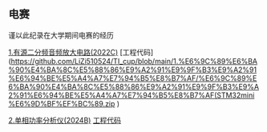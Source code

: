 ## 电赛

谨以此纪录在大学期间电赛的经历

[1.有源二分频音频放大电路(2022C)](https://github.com/LiZi510524/TI_cup/blob/main/1.%E6%9C%89%E6%BA%90%E4%BA%8C%E5%88%86%E9%A2%91%E9%9F%B3%E9%A2%91%E6%94%BE%E5%A4%A7%E7%94%B5%E8%B7%AF/%E6%9C%89%E6%BA%90%E4%BA%8C%E5%88%86%E9%A2%91%E9%9F%B3%E9%A2%91%E6%94%BE%E5%A4%A7%E7%94%B5%E8%B7%AF%E3%80%902022%E5%85%A8%E5%9B%BD%E5%A4%A7%E5%AD%A6%E7%94%9F%E7%94%B5%E5%AD%90%E8%AE%BE%E8%AE%A1%E7%AB%9E%E8%B5%9BC%E9%A2%98%E3%80%81TI%E6%9D%AF%E3%80%91.md#1%E6%9C%89%E6%BA%90%E4%BA%8C%E5%88%86%E9%A2%91%E9%9F%B3%E9%A2%91%E6%94%BE%E5%A4%A7%E7%94%B5%E8%B7%AF)
[工程代码](https://github.com/LiZi510524/TI_cup/blob/main/1.%E6%9C%89%E6%BA%90%E4%BA%8C%E5%88%86%E9%A2%91%E9%9F%B3%E9%A2%91%E6%94%BE%E5%A4%A7%E7%94%B5%E8%B7%AF/%E6%9C%89%E6%BA%90%E4%BA%8C%E5%88%86%E9%A2%91%E9%9F%B3%E9%A2%91%E6%94%BE%E5%A4%A7%E7%94%B5%E8%B7%AF(STM32mini%E6%9D%BF%EF%BC%89.zip
)

[2.单相功率分析仪(2024B)](https://github.com/LiZi510524/TI_cup/blob/main/2.%E5%8D%95%E7%9B%B8%E5%8A%9F%E7%8E%87%E5%88%86%E6%9E%90%E4%BB%AA%EF%BC%882024B%EF%BC%89/%E5%8D%95%E7%9B%B8%E5%8A%9F%E7%8E%87%E5%88%86%E6%9E%90%E4%BB%AA%E3%80%902024%E5%85%A8%E5%9B%BD%E5%A4%A7%E5%AD%A6%E7%94%9F%E7%94%B5%E5%AD%90%E8%AE%BE%E8%AE%A1%E7%AB%9E%E8%B5%9BB%E9%A2%98%E3%80%81TI%E6%9D%AF%E3%80%91.md#2%E5%8D%95%E7%9B%B8%E5%8A%9F%E7%8E%87%E5%88%86%E6%9E%90%E4%BB%AA)
[工程代码](https://github.com/LiZi510524/TI_cup/blob/main/2.%E5%8D%95%E7%9B%B8%E5%8A%9F%E7%8E%87%E5%88%86%E6%9E%90%E4%BB%AA%EF%BC%882024B%EF%BC%89/%E5%8D%95%E7%9B%B8%E5%8A%9F%E7%8E%87%E5%88%86%E6%9E%90%E4%BB%AA(F103RxT6).zip)
